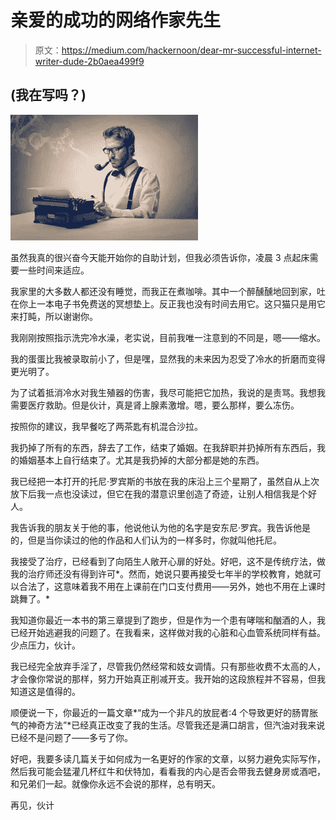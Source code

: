 # 亲爱的成功的网络作家先生

> 原文：<https://medium.com/hackernoon/dear-mr-successful-internet-writer-dude-2b0aea499f9>

## (我在写吗？)

![](img/bd7680483b1943bc90c9fd2bccbe2460.png)

虽然我真的很兴奋今天能开始你的自助计划，但我必须告诉你，凌晨 3 点起床需要一些时间来适应。

我家里的大多数人都还没有睡觉，而我正在煮咖啡。其中一个醉醺醺地回到家，吐在你上一本电子书免费送的冥想垫上。反正我也没有时间去用它。这只猫只是用它来打盹，所以谢谢你。

我刚刚按照指示洗完冷水澡，老实说，目前我唯一注意到的不同是，嗯——缩水。

我的蛋蛋比我被录取前小了，但是嘿，显然我的未来因为忍受了冷水的折磨而变得更光明了。

为了试着抵消冷水对我生殖器的伤害，我尽可能把它加热，我说的是责骂。我想我需要医疗救助。但是伙计，真是肾上腺素激增。嗯，要么那样，要么冻伤。

按照你的建议，我早餐吃了两茶匙有机混合沙拉。

我扔掉了所有的东西，辞去了工作，结束了婚姻。在我辞职并扔掉所有东西后，我的婚姻基本上自行结束了。尤其是我扔掉的大部分都是她的东西。

我已经把一本打开的托尼·罗宾斯的书放在我的床沿上三个星期了，虽然自从上次放下后我一点也没读过，但它在我的潜意识里创造了奇迹，让别人相信我是个好人。

我告诉我的朋友关于他的事，他说他认为他的名字是安东尼·罗宾。我告诉他是的，但是当你读过的他的作品和人们认为的一样多时，你就叫他托尼。

我接受了治疗，已经看到了向陌生人敞开心扉的好处。好吧，这不是传统疗法，做我的治疗师还没有得到许可*。然而，她说只要再接受七年半的学校教育，她就可以合法了，这意味着我不用在上课前在门口支付费用——另外，她也不用在上课时跳舞了。*

我知道你最近一本书的第三章提到了跑步，但是作为一个患有哮喘和酗酒的人，我已经开始逃避我的问题了。在我看来，这样做对我的心脏和心血管系统同样有益。少点压力，伙计。

我已经完全放弃手淫了，尽管我仍然经常和妓女调情。只有那些收费不太高的人，才会像你常说的那样，努力开始真正削减开支。我开始的这段旅程并不容易，但我知道这是值得的。

顺便说一下，你最近的一篇文章*“成为一个非凡的放屁者:4 个导致更好的肠胃胀气的神奇方法”*已经真正改变了我的生活。尽管我还是满口胡言，但汽油对我来说已经不是问题了——多亏了你。

好吧，我要多读几篇关于如何成为一名更好的作家的文章，以努力避免实际写作，然后我可能会猛灌几杯红牛和伏特加，看看我的内心是否会带我去健身房或酒吧，和兄弟们一起。就像你永远不会说的那样，总有明天。

再见，伙计